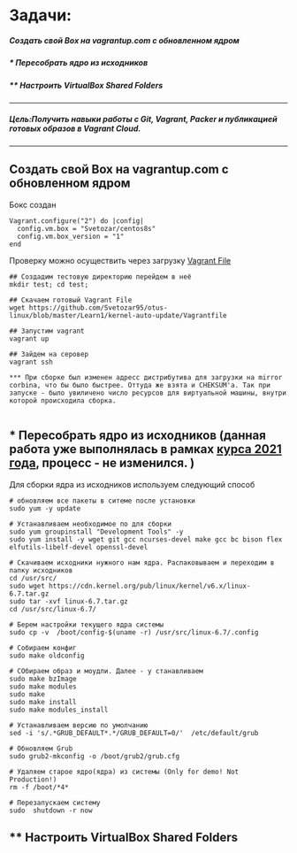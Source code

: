 # Задачи:

##### Создать свой Box на vagrantup.com с обновленном ядром 
##### * Пересобрать ядро из исходников
##### ** Настроить VirtualBox Shared Folders

--------------------------------

##### Цель:Получить навыки работы с Git, Vagrant, Packer и публикацией готовых образов в Vagrant Cloud.
--------------------------------

## Создать свой Box на vagrantup.com с обновленном ядром

Бокс создан

```
Vagrant.configure("2") do |config|
  config.vm.box = "Svetozar/centos8s"
  config.vm.box_version = "1"
end
```
Проверку можно осуществить через загрузку [Vagrant File](https://github.com/Svetozar95/otus-linux/blob/master/Learn1/kernel-auto-update/Vagrantfile)
```
## Создадим тестовую директорию перейдем в неё
mkdir test; cd test;

## Скачаем готовый Vagrant File 
wget https://github.com/Svetozar95/otus-linux/blob/master/Learn1/kernel-auto-update/Vagrantfile

## Запустим vagrant
vagrant up

## Зайдем на серовер 
vagrant ssh

*** При сборке был изменен адресс дистрибутива для загрузки на mirror corbina, что бы было быстрее. Оттуда же взята и CHEKSUM'a. Так при запуске - было увиличено число ресурсов для виртуальной машины, внутри которой происходила сборка. 


```

## * Пересобрать ядро из исходников  (данная работа уже выполнялась в рамках [курса 2021 года](https://github.com/Svetozar95/otus-linux/tree/master/month1/Learn1), процесс - не изменился. )


Для сборки ядра из исходников используем следующий способ


```
# обновляем все пакеты в ситеме после установки
sudo yum -y update

# Устанавливаем необходимое по для сборки
sudo yum groupinstall "Development Tools" -y
sudo yum install -y wget git gcc ncurses-devel make gcc bc bison flex elfutils-libelf-devel openssl-devel 

# Скачиваем исходники нужного нам ядра. Распаковываем и переходим в папку исходников
cd /usr/src/
sudo wget https://cdn.kernel.org/pub/linux/kernel/v6.x/linux-6.7.tar.gz
sudo tar -xvf linux-6.7.tar.gz
cd /usr/src/linux-6.7/

# Берем настройки текущего ядра системы
sudo cp -v  /boot/config-$(uname -r) /usr/src/linux-6.7/.config

# Собираем конфиг
sudo make oldconfig

# СОбираем образ и моудли. Далее - у станавливаем
sudo make bzImage
sudo make modules
sudo make
sudo make install
sudo make modules_install

# Устанавливаем версию по умолчанию
sed -i 's/.*GRUB_DEFAULT*.*/GRUB_DEFAULT=0/'  /etc/default/grub

# Обновляем Grub
sudo grub2-mkconfig -o /boot/grub2/grub.cfg

# Удаляем старое ядро(ядра) из системы (Only for demo! Not Production!)
rm -f /boot/*4*

# Перезапускаем систему
sudo  shutdown -r now
```

## ** Настроить VirtualBox Shared Folders


